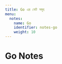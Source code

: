 ```yaml
---
title: Go এর নোট সমূহ
menu:
  notes:
    name: Go
    identifier: notes-go
    weight: 10
---
```


# Go Notes
